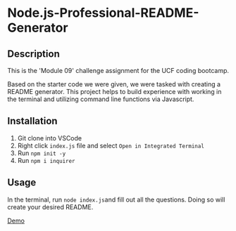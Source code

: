 # Node.js-Professional-README-Generator

## Description

This is the 'Module 09' challenge assignment for the UCF coding bootcamp.

Based on the starter code we were given, we were tasked with creating a README generator. This project helps to build experience with working in the terminal and utilizing command line functions via Javascript.

## Installation

1. Git clone into VSCode
2. Right click `index.js` file and select `Open in Integrated Terminal`
3. Run `npm init -y`
4. Run `npm i inquirer`

## Usage

In the terminal, run `node index.js`and fill out all the questions. Doing so will create your desired README.

[Demo](https://drive.google.com/file/d/1elHEMAixtQYyTXA3V6vF7J1ZoTNoiNpn/view)
